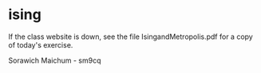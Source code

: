 # ising

If the class website is down, see the file IsingandMetropolis.pdf for a copy of today's exercise.


Sorawich Maichum - sm9cq
